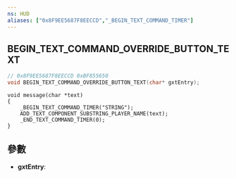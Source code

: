 ```yaml
---
ns: HUD
aliases: ["0x8F9EE5687F8EECCD","_BEGIN_TEXT_COMMAND_TIMER"]
---
```

## BEGIN_TEXT_COMMAND_OVERRIDE_BUTTON_TEXT

```c
// 0x8F9EE5687F8EECCD 0xBF855650
void BEGIN_TEXT_COMMAND_OVERRIDE_BUTTON_TEXT(char* gxtEntry);
```

```
void message(char *text)  
{  
	_BEGIN_TEXT_COMMAND_TIMER("STRING");  
	ADD_TEXT_COMPONENT_SUBSTRING_PLAYER_NAME(text);  
	_END_TEXT_COMMAND_TIMER(0);  
}  
```

## 參數
* **gxtEntry**: 

